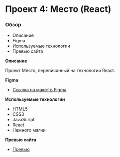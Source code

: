 # Проект 4: Место (React)

### Обзор
* Описание
* Figma
* Используемые технологии
* Превью сайта

**Описание**

Проект Место, переписанный на технологии React. 

**Figma**

* [Ссылка на макет в Figma](https://www.figma.com/file/2cn9N9jSkmxD84oJik7xL7/JavaScript.-Sprint-4?node-id=28212%3A155)

**Используемые технологии**

* HTML5
* CSS3
* JavaScript
* React
* Немного магии

**Превью сайта**

* [Превью](https://voltrein-code.github.io/mesto/)
